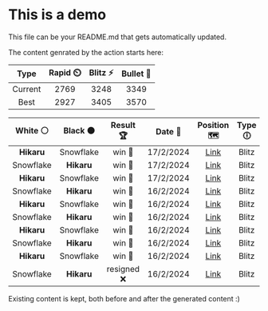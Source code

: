 # This is a demo

This file can be your README.md that gets automatically updated.

The content genrated by the action starts here:

<!--START_SECTION:chessStats-->
<!-- Automatically generated with https://github.com/Balastrong/chess-stats-action -->

| Type | Rapid ⏲️ | Blitz ⚡ | Bullet 🔫 |
|:---:|:---:|:---:|:---:|
| Current | 2769 | 3248 | 3349 |
| Best | 2927 | 3405 | 3570 |

| White ⚪ | Black ⚫ | Result 🏆 | Date 📅 | Position 🗺️ | Type 🕕 |
|:---:|:---:|:---:|:---:|:---:|:---:|
| **Hikaru** | Snowflake | win 🥇 | 17/2/2024 | <a href="http://www.ee.unb.ca/cgi-bin/tervo/fen.pl?select=6k1/5pQp/6pP/3r4/1PP1R3/3P2K1/8/8 b - -">Link</a> | Blitz |
| Snowflake | **Hikaru** | win 🥇 | 17/2/2024 | <a href="http://www.ee.unb.ca/cgi-bin/tervo/fen.pl?select=6k1/5p2/p5p1/8/8/4P1Pp/P4P1P/3r2K1 w - -">Link</a> | Blitz |
| **Hikaru** | Snowflake | win 🥇 | 17/2/2024 | <a href="http://www.ee.unb.ca/cgi-bin/tervo/fen.pl?select=7Q/8/6pk/q6p/2p4P/2P3P1/5P1K/8 b - -">Link</a> | Blitz |
| Snowflake | **Hikaru** | win 🥇 | 16/2/2024 | <a href="http://www.ee.unb.ca/cgi-bin/tervo/fen.pl?select=2q1k2r/4pp1p/3pn1p1/3bP2P/6P1/2p1QP2/PPP5/1K4NR w k -">Link</a> | Blitz |
| **Hikaru** | Snowflake | win 🥇 | 16/2/2024 | <a href="http://www.ee.unb.ca/cgi-bin/tervo/fen.pl?select=1q2r1k1/pp3pp1/8/3Qn1PP/8/1PP3N1/2PB1P2/4R1K1 b - -">Link</a> | Blitz |
| Snowflake | **Hikaru** | win 🥇 | 16/2/2024 | <a href="http://www.ee.unb.ca/cgi-bin/tervo/fen.pl?select=r1r3k1/1p3pbp/2PR2p1/p5B1/2P1n3/8/P3BPPP/2R3K1 b - -">Link</a> | Blitz |
| **Hikaru** | Snowflake | win 🥇 | 16/2/2024 | <a href="http://www.ee.unb.ca/cgi-bin/tervo/fen.pl?select=7Q/3q3k/1pp1r1p1/p1p2p2/P7/1PBP1b1P/2P2P2/2R3K1 b - -">Link</a> | Blitz |
| Snowflake | **Hikaru** | win 🥇 | 16/2/2024 | <a href="http://www.ee.unb.ca/cgi-bin/tervo/fen.pl?select=1r6/Rp3pk1/BP1p1qp1/1R1n3p/p2r4/6P1/5K1P/Q7 w - -">Link</a> | Blitz |
| **Hikaru** | Snowflake | win 🥇 | 16/2/2024 | <a href="http://www.ee.unb.ca/cgi-bin/tervo/fen.pl?select=8/8/5Bp1/8/2k2K2/5PP1/8/8 b - -">Link</a> | Blitz |
| Snowflake | **Hikaru** | resigned ❌ | 16/2/2024 | <a href="http://www.ee.unb.ca/cgi-bin/tervo/fen.pl?select=6k1/2PP1r2/b1PKN3/8/7p/7P/8/8 b - -">Link</a> | Blitz |

<!--END_SECTION:chessStats-->

Existing content is kept, both before and after the generated content :)
